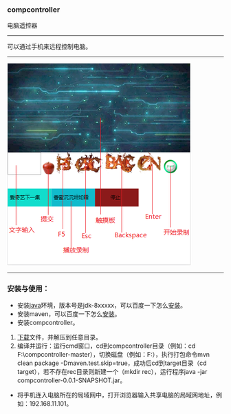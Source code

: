 ### compcontroller
电脑遥控器

---

可以通过手机来远程控制电脑。

---

![操作说明](https://raw.githubusercontent.com/gitadmini/common/master/compcontroller.png)

---

### 安装与使用：
* 安装[java](http://www.oracle.com/technetwork/java/javase/downloads/jdk8-downloads-2133151.html)环境，版本号是jdk-8xxxxx，可以百度一下怎么[安装](https://jingyan.baidu.com/article/0202781175839b1bcc9ce529.html)。
* 安装maven，可以百度一下怎么[安装](https://jingyan.baidu.com/article/6c67b1d646ae842786bb1e7a.html)。
* 安装compcontroller。
 1. [下载](https://github.com/gitadmini/compcontroller/archive/master.zip)文件，并解压到任意目录。
 2. 编译并运行：运行cmd窗口，cd到compcontroller目录（例如：cd F:\compcontroller-master），切换磁盘（例如：F:），执行打包命令mvn clean package -Dmaven.test.skip=true，成功后cd到target目录（cd target），若不存在rec目录则新建一个（mkdir rec），运行程序java -jar compcontroller-0.0.1-SNAPSHOT.jar。
* 将手机连入电脑所在的局域网中，打开浏览器输入共享电脑的局域网地址，例如：192.168.11.101。

